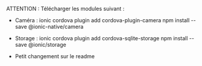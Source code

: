 ATTENTION : Télécharger les modules suivant :

- Caméra :
  ionic cordova plugin add cordova-plugin-camera
  npm install --save @ionic-native/camera

- Storage :
  ionic cordova plugin add cordova-sqlite-storage
  npm install --save @ionic/storage

- Petit changement sur le readme 
